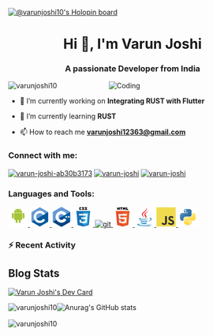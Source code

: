 [![@varunjoshi10's Holopin board](https://holopin.me/varunjoshi10)](https://holopin.io/@varunjoshi10)
<h1 align="center">Hi 👋, I'm Varun Joshi</h1>
<h3 align="center">A passionate Developer from India</h3>
<img align="right" alt="Coding" width="300" src="https://camo.githubusercontent.com/c1dcb74cc1c1835b1d716f5051499a2814c683c806b15f04b0eba492863703e9/68747470733a2f2f63646e2e6472696262626c652e636f6d2f75736572732f3733303730332f73637265656e73686f74732f363538313234332f6176656e746f2e676966">

<p align="left"> <img src="https://komarev.com/ghpvc/?username=varunjoshi10&label=Profile%20views&color=0e75b6&style=flat" alt="varunjoshi10" /> </p>


- 🔭 I’m currently working on **Integrating RUST with Flutter**

- 🌱 I’m currently learning **RUST**

- 📫 How to reach me **varunjoshi12363@gmail.com**

<h3 align="left">Connect with me:</h3>
<p align="left">
<a href="https://linkedin.com/in/varun-joshi-ab30b3173" target="blank"><img align="center" src="https://raw.githubusercontent.com/rahuldkjain/github-profile-readme-generator/master/src/images/icons/Social/linked-in-alt.svg" alt="varun-joshi-ab30b3173" height="30" width="40" /></a>
<a href="https://twitter.com/_Varun_08" target="blank"><img align="center" src="https://cdn-icons-png.flaticon.com/512/124/124021.png" alt="varun-joshi" height="50" width="50" /></a>
  <a href="https://www.showwcase.com/varunjoshi" target="blank"><img align="center" src="https://avatars.githubusercontent.com/u/65175430?s=200&v=4" alt="varun-joshi" height="50" width="50" /></a>
</p>

<h3 align="left">Languages and Tools:</h3>
<p align="left"> <a href="https://developer.android.com" target="_blank" rel="noreferrer"> <img src="https://raw.githubusercontent.com/devicons/devicon/master/icons/android/android-original-wordmark.svg" alt="android" width="40" height="40"/> </a> <a href="https://www.cprogramming.com/" target="_blank" rel="noreferrer"> <img src="https://raw.githubusercontent.com/devicons/devicon/master/icons/c/c-original.svg" alt="c" width="40" height="40"/> </a> <a href="https://www.w3schools.com/cpp/" target="_blank" rel="noreferrer"> <img src="https://raw.githubusercontent.com/devicons/devicon/master/icons/cplusplus/cplusplus-original.svg" alt="cplusplus" width="40" height="40"/> </a> <a href="https://www.w3schools.com/css/" target="_blank" rel="noreferrer"> <img src="https://raw.githubusercontent.com/devicons/devicon/master/icons/css3/css3-original-wordmark.svg" alt="css3" width="40" height="40"/> </a> <a href="https://git-scm.com/" target="_blank" rel="noreferrer"> <img src="https://www.vectorlogo.zone/logos/git-scm/git-scm-icon.svg" alt="git" width="40" height="40"/> </a> <a href="https://www.w3.org/html/" target="_blank" rel="noreferrer"> <img src="https://raw.githubusercontent.com/devicons/devicon/master/icons/html5/html5-original-wordmark.svg" alt="html5" width="40" height="40"/> </a> <a href="https://www.java.com" target="_blank" rel="noreferrer"> <img src="https://raw.githubusercontent.com/devicons/devicon/master/icons/java/java-original.svg" alt="java" width="40" height="40"/> </a> <a href="https://developer.mozilla.org/en-US/docs/Web/JavaScript" target="_blank" rel="noreferrer"> <img src="https://raw.githubusercontent.com/devicons/devicon/master/icons/javascript/javascript-original.svg" alt="javascript" width="40" height="40"/> </a> <a href="https://www.python.org" target="_blank" rel="noreferrer"> <img src="https://raw.githubusercontent.com/devicons/devicon/master/icons/python/python-original.svg" alt="python" width="40" height="40"/> </a></p>

### :zap: Recent Activity

<!--START_SECTION:activity-->

<!--END_SECTION:activity-->


## Blog Stats
<a href="https://app.daily.dev/varunjoshi10"><img src="https://api.daily.dev/devcards/810a7f7483834c2f874440ef8b930f72.png?r=vwk" width="400" alt="Varun Joshi's Dev Card"/></a>

<p><img align="left" src="https://github-readme-stats.vercel.app/api/top-langs?username=varunjoshi10&show_icons=true&locale=en&layout=compact" alt="varunjoshi10" /></p>

![Anurag's GitHub stats](https://github-readme-stats.vercel.app/api?username=varunjoshi10&show_icons=true&theme=radical)

<p><img align="center" src="https://github-readme-streak-stats.herokuapp.com/?user=varunjoshi10&" alt="varunjoshi10" /></p>
